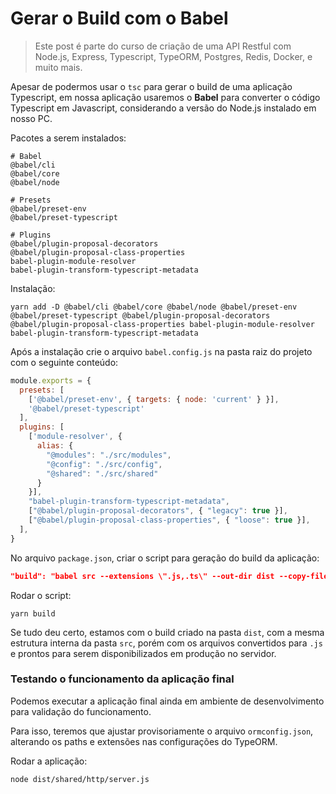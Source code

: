 # Gerar o Build com o Babel

> Este post é parte do curso de criação de uma API Restful com Node.js, Express, Typescript, TypeORM, Postgres, Redis, Docker, e muito mais.

Apesar de podermos usar o `tsc` para gerar o build de uma aplicação Typescript, em nossa aplicação usaremos  o **Babel** para converter o código Typescript em Javascript, considerando a versão do Node.js instalado em nosso PC.

Pacotes a serem instalados:

```shell
# Babel
@babel/cli
@babel/core
@babel/node

# Presets
@babel/preset-env
@babel/preset-typescript

# Plugins
@babel/plugin-proposal-decorators
@babel/plugin-proposal-class-properties
babel-plugin-module-resolver
babel-plugin-transform-typescript-metadata
```

Instalação:

```shell
yarn add -D @babel/cli @babel/core @babel/node @babel/preset-env @babel/preset-typescript @babel/plugin-proposal-decorators @babel/plugin-proposal-class-properties babel-plugin-module-resolver babel-plugin-transform-typescript-metadata
```

Após a instalação crie o arquivo `babel.config.js` na pasta raiz do projeto com o seguinte conteúdo:

```js
module.exports = {
  presets: [
    ['@babel/preset-env', { targets: { node: 'current' } }],
    '@babel/preset-typescript'
  ],
  plugins: [
    ['module-resolver', {
      alias: {
        "@modules": "./src/modules",
        "@config": "./src/config",
        "@shared": "./src/shared"
      }
    }],
    "babel-plugin-transform-typescript-metadata",
    ["@babel/plugin-proposal-decorators", { "legacy": true }],
    ["@babel/plugin-proposal-class-properties", { "loose": true }],
  ],
}
```

No arquivo `package.json`, criar o script para geração do build da aplicação:

```json
"build": "babel src --extensions \".js,.ts\" --out-dir dist --copy-files"
```

Rodar o script:

```shell
yarn build
```

Se tudo deu certo, estamos com o build criado na pasta `dist`, com a mesma estrutura interna da pasta `src`, porém com os arquivos convertidos para `.js` e prontos para serem disponibilizados em produção no servidor.

### Testando o funcionamento da aplicação final

Podemos executar a aplicação final ainda em ambiente de desenvolvimento para validação do funcionamento.

Para isso, teremos que ajustar provisoriamente o arquivo `ormconfig.json`, alterando os paths e extensões nas configurações do TypeORM.

Rodar a aplicação:

```shell
node dist/shared/http/server.js
```
